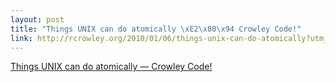 ```yaml
--- 
layout: post
title: "Things UNIX can do atomically \xE2\x80\x94 Crowley Code!"
link: http://rcrowley.org/2010/01/06/things-unix-can-do-atomically?utm_source=feedburner&utm_medium=feed&utm_campaign=Feed%3A+rcrowley+%28Richard+Crowley%27s+blog%29
---
```

<a href=
"http://rcrowley.org/2010/01/06/things-unix-can-do-atomically?utm_source=feedburner&amp;utm_medium=feed&amp;utm_campaign=Feed%3A+rcrowley+%28Richard+Crowley%27s+blog%29">
Things UNIX can do atomically — Crowley Code!</a><br>
